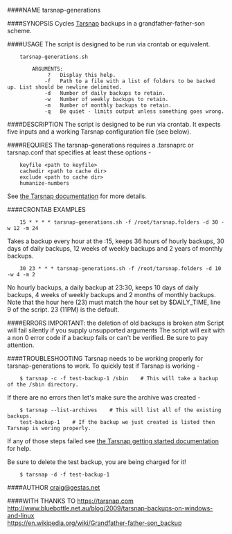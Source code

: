 ####NAME
tarsnap-generations  

####SYNOPSIS
Cycles [Tarsnap](https://tarsnap.com/ "Tarsnap") backups in a grandfather-father-son scheme.

####USAGE
The script is designed to be run via crontab or equivalent.
```gherkin
    tarsnap-generations.sh

        ARGUMENTS:
             ?   Display this help.    
            -f   Path to a file with a list of folders to be backed up. List should be newline delimited.  
            -d   Number of daily backups to retain.
            -w   Number of weekly backups to retain.
            -m   Number of monthly backups to retain.
            -q   Be quiet - limits output unless something goes wrong.
```

####DESCRIPTION
The script is designed to be run via crontab. It expects five inputs and a working Tarsnap configuration file (see below).


####REQUIRES
The tarsnap-generations requires a .tarsnaprc or tarsnap.conf that specifies at least these options -  
```gherkin
    keyfile <path to keyfile>  
    cachedir <path to cache dir>  
    exclude <path to cache dir>  
    humanize-numbers
```
See [the Tarsnap documentation](http://www.tarsnap.com/man-tarsnap.conf.5.html "tarsnap.conf") for more details.

####CRONTAB EXAMPLES 	
```gherkin
    15 * * * * tarsnap-generations.sh -f /root/tarsnap.folders -d 30 -w 12 -m 24
```
Takes a backup every hour at the :15, keeps 36 hours of hourly backups, 30 days of daily backups, 12 weeks of weekly backups and 2 years of monthly backups.
```gherkin
    30 23 * * * tarsnap-generations.sh -f /root/tarsnap.folders -d 10 -w 4 -m 2
```
No hourly backups, a daily backup at 23:30, keeps 10 days of daily backups, 4 weeks of weekly backups and 2 months of monthly backups. Note that the hour here (23) must match the hour set by $DAILY_TIME, line 9 of the script. 23 (11PM) is the default.

####ERRORS
IMPORTANT: the deletion of old backups is broken atm
Script will fail silently if you supply unsupported arguments
The script will exit with a non 0 error code if a backup fails or can't be verified. Be sure to pay attention. 

####TROUBLESHOOTING
Tarsnap needs to be working properly for tarsnap-generations to work. To quickly test if Tarsnap is working -  
```gherkin
    $ tarsnap -c -f test-backup-1 /sbin    # This will take a backup of the /sbin directory.
```    
If there are no errors then let's make sure the archive was created -  
```gherkin
    $ tarsnap --list-archives    # This will list all of the existing backups. 
    test-backup-1    # If the backup we just created is listed then Tarsnap is woring properly.
```
If any of those steps failed see [the Tarsnap getting started documentation](https://www.tarsnap.com/gettingstarted.html "Getting started with Tarsnap") for help.

Be sure to delete the test backup, you are being charged for it!
```gherkin
    $ tarsnap -d -f test-backup-1
```

####AUTHOR
craig@gestas.net

####WITH THANKS TO
https://tarsnap.com  
http://www.bluebottle.net.au/blog/2009/tarsnap-backups-on-windows-and-linux  
https://en.wikipedia.org/wiki/Grandfather-father-son_backup
